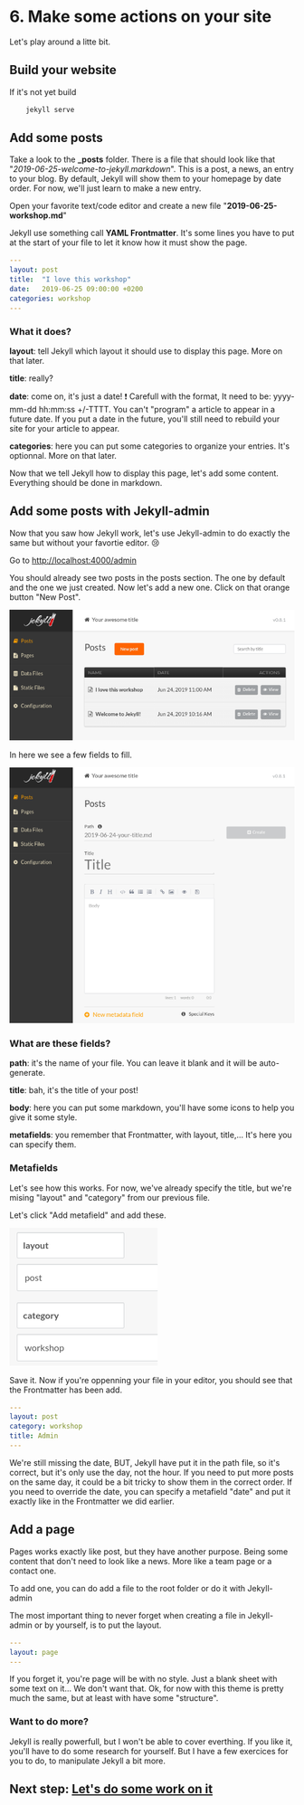 # 6. Make some actions on your site

Let's play around a litte bit.

## Build your website

If it's not yet build

```bash
    jekyll serve
```

## Add some posts

Take a look to the **_posts** folder. There is a file that should look like that "*2019-06-25-welcome-to-jekyll.markdown*". This is a post, a news, an entry to your blog.
By default, Jekyll will show them to your homepage by date order.
For now, we'll just learn to make a new entry.

Open your favorite text/code editor and create a new file "**2019-06-25-workshop.md**"

Jekyll use something call **YAML Frontmatter**. It's some lines you have to put at the start of your file to let it know how it must show the page.

```yml
---
layout: post
title:  "I love this workshop"
date:   2019-06-25 09:00:00 +0200
categories: workshop
---
```

### What it does?

**layout**: tell Jekyll which layout it should use to display this page. More on that later.

**title**: really?

**date**: come on, it's just a date! :exclamation: Carefull with the format, It need to be: yyyy-mm-dd hh:mm:ss +/-TTTT. You can't "program" a article to appear in a future date. If you put a date in the future, you'll still need to rebuild your site for your article to appear.

**categories**: here you can put some categories to organize your entries. It's optionnal. More on that later.

Now that we tell Jekyll how to display this page, let's add some content. Everything should be done in markdown.

## Add some posts with Jekyll-admin

Now that you saw how Jekyll work, let's use Jekyll-admin to do exactly the same but without your favortie editor. :cry:

Go to [http://localhost:4000/admin](http://localhost:4000/admin)

You should already see two posts in the posts section. The one by default and the one we just created.
Now let's add a new one. Click on that orange button "New Post". 

![jekyll admin post](jekyll-admin-post.png)

In here we see a few fields to fill.

![jekyll admin post new](jekyll-admin-post-new.png)

### What are these fields?

**path**: it's the name of your file. You can leave it blank and it will be auto-generate.

**title**: bah, it's the title of your post!

**body**: here you can put some markdown, you'll have some icons to help you give it some style.

**metafields**: you remember that Frontmatter, with layout, title,... It's here you can specify them. 

### Metafields

Let's see how this works. For now, we've already specify the title, but we're mising "layout" and "category" from our previous file.

Let's click "Add metafield" and add these.

![metafields](jekyll-admin-post-meta.png)

Save it. Now if you're oppenning your file in your editor, you should see that the Frontmatter has been add.

```yml
---
layout: post
category: workshop
title: Admin
---
```

We're still missing the date, BUT, Jekyll have put it in the path file, so it's correct, but it's only use the day, not the hour. If you need to put more posts on the same day, it could be a bit tricky to show them in the correct order. If you need to override the date, you can specify a metafield "date" and put it exactly like in the Frontmatter we did earlier.

## Add a page

Pages works exactly like post, but they have another purpose. Being some content that don't need to look like a news. More like a team page or a contact one.

To add one, you can do add a file to the root folder or do it with Jekyll-admin

The most important thing to never forget when creating a file in Jekyll-admin or by yourself, is to put the layout.

```yml
---
layout: page
---
```

If you forget it, you're page will be with no style. Just a blank sheet with some text on it... We don't want that. Ok, for now with this theme is pretty much the same, but at least with have some "structure".

### Want to do more?

Jekyll is really powerfull, but I won't be able to cover everthing. If you like it, you'll have to do some research for yourself. But I have a few exercices for you to do, to manipulate Jekyll a bit more.

## Next step: [Let's do some work on it](7_work.md)
